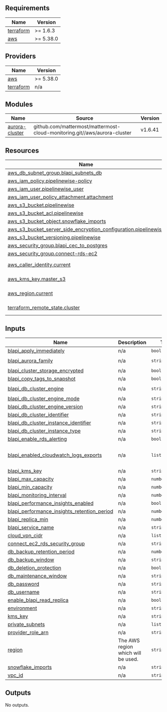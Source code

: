 <!-- BEGIN_TF_DOCS -->
## Requirements

| Name | Version |
|------|---------|
| <a name="requirement_terraform"></a> [terraform](#requirement\_terraform) | >= 1.6.3 |
| <a name="requirement_aws"></a> [aws](#requirement\_aws) | >= 5.38.0 |

## Providers

| Name | Version |
|------|---------|
| <a name="provider_aws"></a> [aws](#provider\_aws) | >= 5.38.0 |
| <a name="provider_terraform"></a> [terraform](#provider\_terraform) | n/a |

## Modules

| Name | Source | Version |
|------|--------|---------|
| <a name="module_aurora-cluster"></a> [aurora-cluster](#module\_aurora-cluster) | github.com/mattermost/mattermost-cloud-monitoring.git//aws/aurora-cluster | v1.6.41 |

## Resources

| Name | Type |
|------|------|
| [aws_db_subnet_group.blapi_subnets_db](https://registry.terraform.io/providers/hashicorp/aws/latest/docs/resources/db_subnet_group) | resource |
| [aws_iam_policy.pipelinewise-policy](https://registry.terraform.io/providers/hashicorp/aws/latest/docs/resources/iam_policy) | resource |
| [aws_iam_user.pipelinewise_user](https://registry.terraform.io/providers/hashicorp/aws/latest/docs/resources/iam_user) | resource |
| [aws_iam_user_policy_attachment.attachment](https://registry.terraform.io/providers/hashicorp/aws/latest/docs/resources/iam_user_policy_attachment) | resource |
| [aws_s3_bucket.pipelinewise](https://registry.terraform.io/providers/hashicorp/aws/latest/docs/resources/s3_bucket) | resource |
| [aws_s3_bucket_acl.pipelinewise](https://registry.terraform.io/providers/hashicorp/aws/latest/docs/resources/s3_bucket_acl) | resource |
| [aws_s3_bucket_object.snowflake_imports](https://registry.terraform.io/providers/hashicorp/aws/latest/docs/resources/s3_bucket_object) | resource |
| [aws_s3_bucket_server_side_encryption_configuration.pipelinewise](https://registry.terraform.io/providers/hashicorp/aws/latest/docs/resources/s3_bucket_server_side_encryption_configuration) | resource |
| [aws_s3_bucket_versioning.pipelinewise](https://registry.terraform.io/providers/hashicorp/aws/latest/docs/resources/s3_bucket_versioning) | resource |
| [aws_security_group.blapi_cec_to_postgres](https://registry.terraform.io/providers/hashicorp/aws/latest/docs/resources/security_group) | resource |
| [aws_security_group.connect-rds-ec2](https://registry.terraform.io/providers/hashicorp/aws/latest/docs/resources/security_group) | resource |
| [aws_caller_identity.current](https://registry.terraform.io/providers/hashicorp/aws/latest/docs/data-sources/caller_identity) | data source |
| [aws_kms_key.master_s3](https://registry.terraform.io/providers/hashicorp/aws/latest/docs/data-sources/kms_key) | data source |
| [aws_region.current](https://registry.terraform.io/providers/hashicorp/aws/latest/docs/data-sources/region) | data source |
| [terraform_remote_state.cluster](https://registry.terraform.io/providers/hashicorp/terraform/latest/docs/data-sources/remote_state) | data source |

## Inputs

| Name | Description | Type | Default | Required |
|------|-------------|------|---------|:--------:|
| <a name="input_blapi_apply_immediately"></a> [blapi\_apply\_immediately](#input\_blapi\_apply\_immediately) | n/a | `bool` | `false` | no |
| <a name="input_blapi_aurora_family"></a> [blapi\_aurora\_family](#input\_blapi\_aurora\_family) | n/a | `string` | `"aurora-postgresql13"` | no |
| <a name="input_blapi_cluster_storage_encrypted"></a> [blapi\_cluster\_storage\_encrypted](#input\_blapi\_cluster\_storage\_encrypted) | n/a | `bool` | `true` | no |
| <a name="input_blapi_copy_tags_to_snapshot"></a> [blapi\_copy\_tags\_to\_snapshot](#input\_blapi\_copy\_tags\_to\_snapshot) | n/a | `bool` | `true` | no |
| <a name="input_blapi_db_cluster_engine"></a> [blapi\_db\_cluster\_engine](#input\_blapi\_db\_cluster\_engine) | n/a | `string` | `"aurora-postgresql"` | no |
| <a name="input_blapi_db_cluster_engine_mode"></a> [blapi\_db\_cluster\_engine\_mode](#input\_blapi\_db\_cluster\_engine\_mode) | n/a | `string` | `"provisioned"` | no |
| <a name="input_blapi_db_cluster_engine_version"></a> [blapi\_db\_cluster\_engine\_version](#input\_blapi\_db\_cluster\_engine\_version) | n/a | `string` | `"13.8"` | no |
| <a name="input_blapi_db_cluster_identifier"></a> [blapi\_db\_cluster\_identifier](#input\_blapi\_db\_cluster\_identifier) | n/a | `string` | n/a | yes |
| <a name="input_blapi_db_cluster_instance_identifier"></a> [blapi\_db\_cluster\_instance\_identifier](#input\_blapi\_db\_cluster\_instance\_identifier) | n/a | `string` | n/a | yes |
| <a name="input_blapi_db_cluster_instance_type"></a> [blapi\_db\_cluster\_instance\_type](#input\_blapi\_db\_cluster\_instance\_type) | n/a | `string` | `"db.t4g.medium"` | no |
| <a name="input_blapi_enable_rds_alerting"></a> [blapi\_enable\_rds\_alerting](#input\_blapi\_enable\_rds\_alerting) | n/a | `bool` | `false` | no |
| <a name="input_blapi_enabled_cloudwatch_logs_exports"></a> [blapi\_enabled\_cloudwatch\_logs\_exports](#input\_blapi\_enabled\_cloudwatch\_logs\_exports) | n/a | `list(string)` | <pre>[<br>  "postgresql"<br>]</pre> | no |
| <a name="input_blapi_kms_key"></a> [blapi\_kms\_key](#input\_blapi\_kms\_key) | n/a | `string` | n/a | yes |
| <a name="input_blapi_max_capacity"></a> [blapi\_max\_capacity](#input\_blapi\_max\_capacity) | n/a | `number` | `4` | no |
| <a name="input_blapi_min_capacity"></a> [blapi\_min\_capacity](#input\_blapi\_min\_capacity) | n/a | `number` | `0.5` | no |
| <a name="input_blapi_monitoring_interval"></a> [blapi\_monitoring\_interval](#input\_blapi\_monitoring\_interval) | n/a | `number` | n/a | yes |
| <a name="input_blapi_performance_insights_enabled"></a> [blapi\_performance\_insights\_enabled](#input\_blapi\_performance\_insights\_enabled) | n/a | `bool` | n/a | yes |
| <a name="input_blapi_performance_insights_retention_period"></a> [blapi\_performance\_insights\_retention\_period](#input\_blapi\_performance\_insights\_retention\_period) | n/a | `number` | n/a | yes |
| <a name="input_blapi_replica_min"></a> [blapi\_replica\_min](#input\_blapi\_replica\_min) | n/a | `number` | n/a | yes |
| <a name="input_blapi_service_name"></a> [blapi\_service\_name](#input\_blapi\_service\_name) | n/a | `string` | `"blapi"` | no |
| <a name="input_cloud_vpn_cidr"></a> [cloud\_vpn\_cidr](#input\_cloud\_vpn\_cidr) | n/a | `list(string)` | n/a | yes |
| <a name="input_connect_ec2_rds_security_group"></a> [connect\_ec2\_rds\_security\_group](#input\_connect\_ec2\_rds\_security\_group) | n/a | `string` | n/a | yes |
| <a name="input_db_backup_retention_period"></a> [db\_backup\_retention\_period](#input\_db\_backup\_retention\_period) | n/a | `number` | n/a | yes |
| <a name="input_db_backup_window"></a> [db\_backup\_window](#input\_db\_backup\_window) | n/a | `string` | n/a | yes |
| <a name="input_db_deletion_protection"></a> [db\_deletion\_protection](#input\_db\_deletion\_protection) | n/a | `bool` | `true` | no |
| <a name="input_db_maintenance_window"></a> [db\_maintenance\_window](#input\_db\_maintenance\_window) | n/a | `string` | n/a | yes |
| <a name="input_db_password"></a> [db\_password](#input\_db\_password) | n/a | `string` | n/a | yes |
| <a name="input_db_username"></a> [db\_username](#input\_db\_username) | n/a | `string` | n/a | yes |
| <a name="input_enable_blapi_read_replica"></a> [enable\_blapi\_read\_replica](#input\_enable\_blapi\_read\_replica) | n/a | `bool` | `true` | no |
| <a name="input_environment"></a> [environment](#input\_environment) | n/a | `string` | n/a | yes |
| <a name="input_kms_key"></a> [kms\_key](#input\_kms\_key) | n/a | `string` | n/a | yes |
| <a name="input_private_subnets"></a> [private\_subnets](#input\_private\_subnets) | n/a | `list(string)` | n/a | yes |
| <a name="input_provider_role_arn"></a> [provider\_role\_arn](#input\_provider\_role\_arn) | n/a | `string` | `""` | no |
| <a name="input_region"></a> [region](#input\_region) | The AWS region which will be used. | `string` | n/a | yes |
| <a name="input_snowflake_imports"></a> [snowflake\_imports](#input\_snowflake\_imports) | n/a | `string` | n/a | yes |
| <a name="input_vpc_id"></a> [vpc\_id](#input\_vpc\_id) | n/a | `string` | n/a | yes |

## Outputs

No outputs.
<!-- END_TF_DOCS -->

